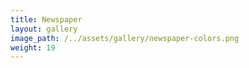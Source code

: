 ```yaml
---
title: Newspaper
layout: gallery
image_path: /../assets/gallery/newspaper-colors.png
weight: 19
---
```

